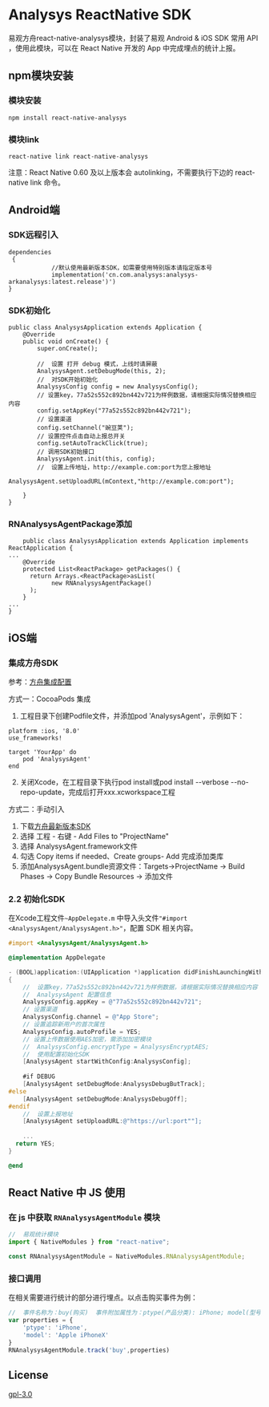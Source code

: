 # Analysys ReactNative SDK

易观方舟react-native-analysys模块，封装了易观 Android & iOS SDK 常用 API ，使用此模块，可以在 React Native 开发的 App 中完成埋点的统计上报。

## npm模块安装

### 模块安装

```base
npm install react-native-analysys
```

### 模块link

```base
react-native link react-native-analysys
```

注意：React Native 0.60 及以上版本会 autolinking，不需要执行下边的 react-native link 命令。

## Android端

### SDK远程引入

```
dependencies
 { 
			//默认使用最新版本SDK，如需要使用特别版本请指定版本号 
			implementation('cn.com.analysys:analysys-arkanalysys:latest.release')') 
}
```

### SDK初始化

```
public class AnalysysApplication extends Application {
    @Override
    public void onCreate() {
        super.onCreate();
        
        //  设置 打开 debug 模式，上线时请屏蔽
        AnalysysAgent.setDebugMode(this, 2);
        //  对SDK开始初始化
        AnalysysConfig config = new AnalysysConfig();
        // 设置key，77a52s552c892bn442v721为样例数据，请根据实际情况替换相应内容
        config.setAppKey("77a52s552c892bn442v721");
        // 设置渠道
        config.setChannel("豌豆荚");
        // 设置控件点击自动上报总开关
        config.setAutoTrackClick(true);
        // 调用SDK初始接口
        AnalysysAgent.init(this, config);
        //  设置上传地址，http://example.com:port为您上报地址
        AnalysysAgent.setUploadURL(mContext,"http://example.com:port");

    }
}
```

### RNAnalysysAgentPackage添加

```
    public class AnalysysApplication extends Application implements ReactApplication {
...
    @Override
    protected List<ReactPackage> getPackages() {
      return Arrays.<ReactPackage>asList(
            new RNAnalysysAgentPackage()
      );
    }
...
}
```

## iOS端

### 集成方舟SDK

参考：[方舟集成配置](https://docs.analysys.cn/ark/integration/sdk/ios#ji-cheng-pei-zhi)

方式一：CocoaPods 集成
1. 工程目录下创建Podfile文件，并添加pod 'AnalysysAgent'，示例如下：

```
platform :ios, '8.0'
use_frameworks!

target 'YourApp' do
    pod 'AnalysysAgent'
end
```

2. 关闭Xcode，在工程目录下执行pod install或pod install --verbose --no-repo-update，完成后打开xxx.xcworkspace工程

方式二：手动引入
1. 下载[方舟最新版本SDK](https://github.com/analysys/ans-ios-sdk/releases)
2. 选择 工程 - 右键 - Add Files to "ProjectName"
3. 选择 AnalysysAgent.framework文件
4. 勾选 Copy items if needed、Create groups- Add 完成添加类库
5. 添加AnalysysAgent.bundle资源文件：Targets->ProjectName -> Build Phases -> Copy Bundle Resources -> 添加文件

### 2.2 初始化SDK
在Xcode工程文件`~AppDelegate.m` 中导入头文件`"#import <AnalysysAgent/AnalysysAgent.h>"`，配置 SDK 相关内容。

```objectivec
#import <AnalysysAgent/AnalysysAgent.h>

@implementation AppDelegate

- (BOOL)application:(UIApplication *)application didFinishLaunchingWithOptions:(NSDictionary *)launchOptions
{
    //  设置key，77a52s552c892bn442v721为样例数据，请根据实际情况替换相应内容
    //  AnalysysAgent 配置信息
    AnalysysConfig.appKey = @"77a52s552c892bn442v721";
    // 设置渠道
    AnalysysConfig.channel = @"App Store";
    // 设置追踪新用户的首次属性
    AnalysysConfig.autoProfile = YES;
    // 设置上传数据使用AES加密，需添加加密模块
    //  AnalysysConfig.encryptType = AnalysysEncryptAES;
    //  使用配置初始化SDK
    [AnalysysAgent startWithConfig:AnalysysConfig];
    
    #if DEBUG
    [AnalysysAgent setDebugMode:AnalysysDebugButTrack];
#else
    [AnalysysAgent setDebugMode:AnalysysDebugOff];
#endif
    //  设置上报地址
    [AnalysysAgent setUploadURL:@"https://url:port""];
    
    ...
  return YES;
}

@end

```

## React Native 中 JS 使用

### 在 js 中获取 `RNAnalysysAgentModule` 模块

```js
//  易观统计模块
import { NativeModules } from "react-native";

const RNAnalysysAgentModule = NativeModules.RNAnalysysAgentModule;
```

### 接口调用

在相关需要进行统计的部分进行埋点。以点击购买事件为例：

```js
//  事件名称为：buy(购买)  事件附加属性为：ptype(产品分类): iPhone; model(型号): iPhone X
var properties = {
    'ptype': 'iPhone',
    'model': 'Apple iPhoneX'
}
RNAnalysysAgentModule.track('buy',properties)
```

## License

[gpl-3.0](https://www.gnu.org/licenses/gpl-3.0.txt)

